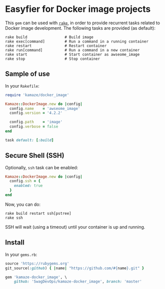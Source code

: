 <!-- ( vim: set fenc=utf-8 spell spl=en: ) -->

# Easyfier for Docker image projects

This ``gem`` can be used with [``rake``][rake], in order to provide
recurrent tasks related to Docker image development. The following tasks
are provided (as default):

```
rake build                 # Build image
rake exec[command]         # Run a command in a running container
rake restart               # Restart container
rake run[command]          # Run a command in a new container
rake start                 # Start container as awseome_image
rake stop                  # Stop container
```

## Sample of use

In your ``Rakefile``:

```ruby
require 'kamaze/docker_image'

Kamaze::DockerImage.new do |config|
  config.name    = 'awseome_image'
  config.version = '4.2.2'

  config.path    = 'image'
  config.verbose = false
end

task default: [:build]
```

## Secure Shell (SSH)

Optionally, ``ssh`` task can be enabled:

```ruby
Kamaze::DockerImage.new do |config|
  config.ssh = {
    enabled: true
  }
end
```

Now, you can do:

```
rake build restart ssh[pstree]
rake ssh
```

SSH will wait (using a timeout) until your container is up and running.

## Install

In your ``gems.rb``:

```ruby
source 'https://rubygems.org'
git_source(:github) { |name| "https://github.com/#{name}.git" }

gem 'kamaze-docker_image', \
    github: 'SwagDevOps/kamaze-docker_image', branch: 'master'
```

[rake]: https://github.com/ruby/rake
